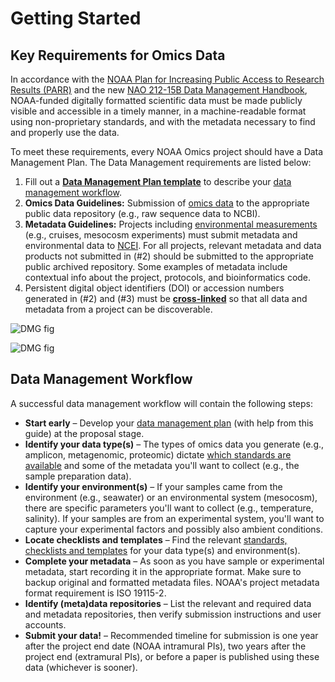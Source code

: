 Getting Started
=====

## Key Requirements for Omics Data 

In accordance with the [NOAA Plan for Increasing Public Access to Research Results (PARR)](https://www.glerl.noaa.gov/review2016/reviewer_docs/NOAA_PARR_Plan_v5.04.pdf) and the new [NAO 212-15B Data Management Handbook](https://sites.google.com/noaa.gov/noaa-data/handbook), NOAA-funded digitally formatted scientific data must be made publicly visible and accessible in a timely manner, in a machine-readable format using non-proprietary standards, and with the metadata necessary to find and properly use the data.  

To meet these requirements, every NOAA Omics project should have a Data Management Plan. The Data Management requirements are listed below:  

1. Fill out a **[Data Management Plan template](https://noaa-omics-dmg.readthedocs.io/en/latest/study-data-templates.html)** to describe your [data management workflow](https://noaa-omics-dmg.readthedocs.io/en/latest/getting-started.html#data-management-workflow). 
2. **Omics Data Guidelines:** Submission of [omics data](https://noaa-omics-dmg.readthedocs.io/en/latest/omics-data-guidelines.html) to the appropriate public data repository (e.g., raw sequence data to NCBI).
3. **Metadata Guidelines:** Projects including [environmental measurements](https://noaa-omics-dmg.readthedocs.io/en/latest/metadata-guidelines.html#submitting-metadata-and-environmental-data-to-repositories) (e.g., cruises, mesocosm experiments) must submit metadata and environmental data to [NCEI](https://www.ncei.noaa.gov/). For all projects, relevant metadata and data products not submitted in (#2) should be submitted to the appropriate public archived repository. Some examples of metadata include contextual info about the project, protocols, and bioinformatics code. 
4. Persistent digital object identifiers (DOI) or accession numbers generated in (#2) and (#3) must be **[cross-linked](https://noaa-omics-dmg.readthedocs.io/en/latest/omics-data-guidelines.html#archiving-and-cross-linking)** so that all data and metadata from a project can be discoverable.  

![DMG fig](assets/20240204_mermaid_eDNA_workflow_ndmc.png)

![DMG fig](assets/noaa_data_lifecycle.png)

## Data Management Workflow

A successful data management workflow will contain the following steps:

* **Start early** – Develop your [data management plan](https://noaa-omics-dmg.readthedocs.io/en/latest/dmp-template.html) (with help from this guide) at the proposal stage.
* **Identify your data type(s)** – The types of omics data you generate (e.g., amplicon, metagenomic, proteomic) dictate [which standards are available](https://noaa-omics-dmg.readthedocs.io/en/latest/omics-data-guidelines.html) and some of the metadata you'll want to collect (e.g., the sample preparation data).
* **Identify your environment(s)** – If your samples came from the environment (e.g., seawater) or an environmental system (mesocosm), there are specific parameters you'll want to collect (e.g., temperature, salinity). If your samples are from an experimental system, you'll want to capture your experimental factors and possibly also ambient conditions.
* **Locate checklists and templates** – Find the relevant [standards, checklists and templates](https://noaa-omics-dmg.readthedocs.io/en/latest/study-data-templates.html) for your data type(s) and environment(s). 
* **Complete your metadata** – As soon as you have sample or experimental metadata, start recording it in the appropriate format. Make sure to backup original and formatted metadata files. NOAA's project metadata format requirement is ISO 19115-2.
* **Identify (meta)data repositories** – List the relevant and required data and metadata repositories, then verify submission instructions and user accounts.
* **Submit your data!** – Recommended timeline for submission is one year after the project end date (NOAA intramural PIs), two years after the project end (extramural PIs), or before a paper is published using these data (whichever is sooner). 


